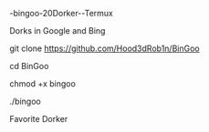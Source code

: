 -bingoo-20Dorker--Termux

Dorks in Google and Bing

git clone https://github.com/Hood3dRob1n/BinGoo 

cd BinGoo 

chmod +x bingoo

./bingoo 

Favorite Dorker 
